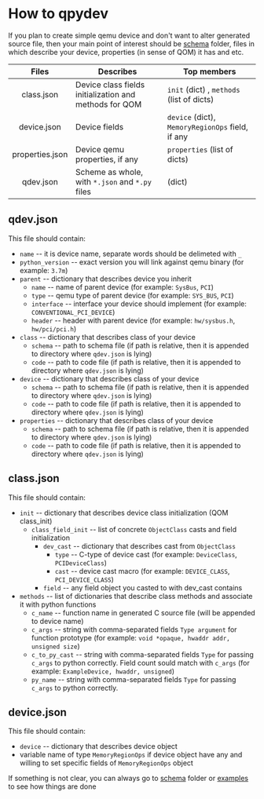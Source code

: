 # How to qpydev

If you plan to create simple qemu device and don't want to alter generated source file,
then your main point of interest should be [schema](schema) folder, files in which describe
your device, properties (in sense of QOM) it has and etc.

| Files               | Describes                                              | Top members                                      |
|:-------------------:| -------------------------------------------------------|--------------------------------------------------|
| class.json          | Device class fields initialization and methods for QOM | `init` (dict) , `methods` (list of dicts)        |
| device.json         | Device fields                                          | `device` (dict), `MemoryRegionOps` field, if any |
| properties.json     | Device qemu properties, if any                         | `properties` (list of dicts)                     |
| qdev.json           | Scheme as whole, with `*.json` and `*.py` files        | (dict)

## qdev.json

This file should contain:

+ `name` -- it is device name, separate words should be delimeted with `_`
+ `python_version` -- exact version you will link against qemu binary (for example: `3.7m`)
+ `parent` -- dictionary that describes device you inherit
  - `name` -- name of parent device (for example: `SysBus`, `PCI`)
  - `type` -- qemu type of parent device (for example: `SYS_BUS`, `PCI`)
  - `interface` -- interface your device should implement (for example: `CONVENTIONAL_PCI_DEVICE`)
  - `header` -- header with parent device (for example: `hw/sysbus.h`, `hw/pci/pci.h`)
+ `class` -- dictionary that describes class of your device
  - `schema` -- path to schema file (if path is relative, then it is appended to directory where `qdev.json` is lying)
  - `code` -- path to code file (if path is relative, then it is appended to directory where `qdev.json` is lying)
+ `device` -- dictionary that describes class of your device
  - `schema` -- path to schema file (if path is relative, then it is appended to directory where `qdev.json` is lying)
  - `code` -- path to code file (if path is relative, then it is appended to directory where `qdev.json` is lying)
+ `properties` -- dictionary that describes class of your device
  - `schema` -- path to schema file (if path is relative, then it is appended to directory where `qdev.json` is lying)
  - `code` -- path to code file (if path is relative, then it is appended to directory where `qdev.json` is lying)


## class.json

This file should contain:

+ `init` -- dictionary that describes device class initialization (QOM class_init)
  - `class_field_init` -- list of concrete `ObjectClass` casts and field initialization
    * `dev_cast` -- dictionary that describes cast from  `ObjectClass`
      + `type` -- C-type of device cast (for example: `DeviceClass`, `PCIDeviceClass`)
      + `cast` -- device cast macro (for example: `DEVICE_CLASS`, `PCI_DEVICE_CLASS`)
    * `field` -- any field object you casted to with dev_cast contains
+ `methods` -- list of dictionaries that describe class methods and associate it with python functions
  - `c_name` -- function name in generated C source file (will be appended to device name)
  - `c_args` -- string with comma-separated fields `Type argument` for function prototype
    (for example: `void *opaque, hwaddr addr, unsigned size`)
  - `c_to_py_cast` -- string with comma-separated fields `Type` for passing `c_args` to python correctly.
    Field count sould match with `c_args` (for example: `ExampleDevice, hwaddr, unsigned`)
  - `py_name` -- string with comma-separated fields `Type` for passing `c_args` to python correctly.


## device.json

This file should contain:

+ `device` -- dictionary that describes device object
+ variable name of type `MemoryRegionOps` if device object have any and willing to set specific
  fields of `MemoryRegionOps` object

If something is not clear, you can always go to [schema](schema) folder or [examples](examples) to see
how things are done
